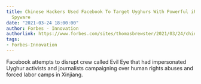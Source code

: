 ```yaml
---
title: Chinese Hackers Used Facebook To Target Uyghurs With Powerful iPhone And Android
  Spyware
date: "2021-03-24 18:00:00"
author: Forbes - Innovation
authorlink: https://www.forbes.com/sites/thomasbrewster/2021/03/24/chinese-hackers-used-facebook-to-target-uyghurs-with-powerful-iphone-and-android-spyware/
tags:
- Forbes-Innovation
---
```

Facebook attempts to disrupt crew called Evil Eye that had impersonated Uyghur activists and journalists campaigning over human rights abuses and forced labor camps in Xinjiang.